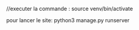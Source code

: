 //executer la commande
: source venv/bin/activate

pour lancer le site: python3 manage.py runserver
